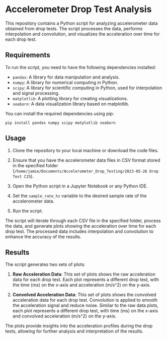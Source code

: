 # Accelerometer Drop Test Analysis

This repository contains a Python script for analyzing accelerometer data obtained from drop tests. The script processes the data, performs interpolation and convolution, and visualizes the acceleration over time for each drop test.

## Requirements

To run the script, you need to have the following dependencies installed:

- `pandas`: A library for data manipulation and analysis.
- `numpy`: A library for numerical computing in Python.
- `scipy`: A library for scientific computing in Python, used for interpolation and signal processing.
- `matplotlib`: A plotting library for creating visualizations.
- `seaborn`: A data visualization library based on matplotlib.

You can install the required dependencies using pip:

```
pip install pandas numpy scipy matplotlib seaborn
```

## Usage

1. Clone the repository to your local machine or download the code files.

2. Ensure that you have the accelerometer data files in CSV format stored in the specified folder (`/home/jamie/Documents/Accelerometer_Drop_Testing/2023-05-26 Drop Test C25`).

3. Open the Python script in a Jupyter Notebook or any Python IDE.

4. Set the `sample_rate_hz` variable to the desired sample rate of the accelerometer data.

5. Run the script.

The script will iterate through each CSV file in the specified folder, process the data, and generate plots showing the acceleration over time for each drop test. The processed data includes interpolation and convolution to enhance the accuracy of the results.

## Results

The script generates two sets of plots:

1. **Raw Acceleration Data**: This set of plots shows the raw acceleration data for each drop test. Each plot represents a different drop test, with the time (ms) on the x-axis and acceleration (m/s^2) on the y-axis.

2. **Convolved Acceleration Data**: This set of plots shows the convolved acceleration data for each drop test. Convolution is applied to smooth the acceleration signal and reduce noise. Similar to the raw data plots, each plot represents a different drop test, with time (ms) on the x-axis and convolved acceleration (m/s^2) on the y-axis.

The plots provide insights into the acceleration profiles during the drop tests, allowing for further analysis and interpretation of the results.
